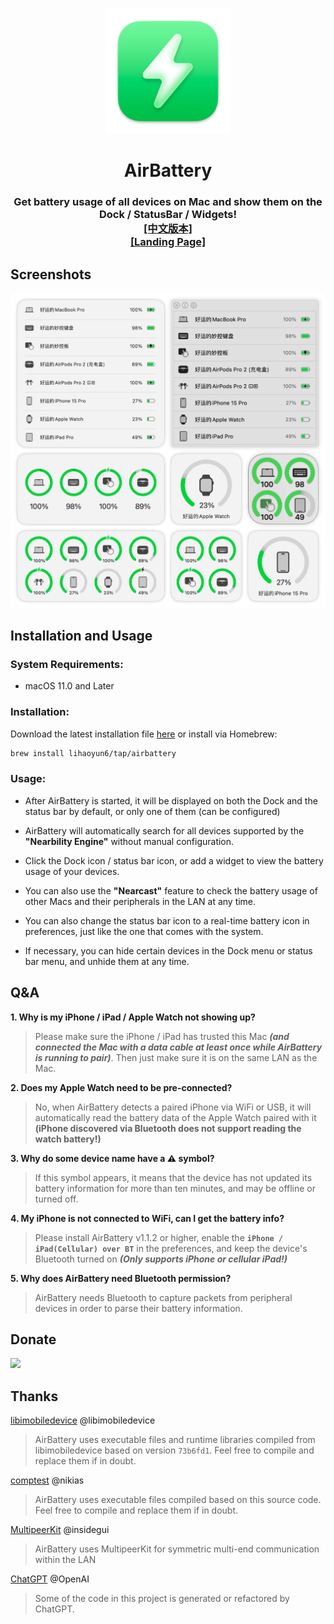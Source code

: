 # 
<p align="center">
<img src="./AirBattery/Assets.xcassets/AppIcon.appiconset/icon_128x128@2x.png" width="200" height="200" />
<h1 align="center">AirBattery</h1>
<h3 align="center">Get battery usage of all devices on Mac and show them on the Dock / StatusBar / Widgets!<br><a href="./README_zh.md">[中文版本]</a><br><a href="https://lihaoyun6.github.io/airbattery/">[Landing Page]</a></h3> 
</p>

## Screenshots
<p align="center">
<picture>
  <source media="(prefers-color-scheme: dark)" srcset="./img/preview_dark.png">
  <source media="(prefers-color-scheme: light)" srcset="./img/preview.png">
  <img alt="QuickRecorder Screenshots" src="./img/preview.png" width="840"/>
</picture>
</p>

## Installation and Usage
### System Requirements:
- macOS 11.0 and Later  

### Installation:
Download the latest installation file [here](../../releases/latest) or install via Homebrew:  

```bash
brew install lihaoyun6/tap/airbattery
```

### Usage: 
- After AirBattery is started, it will be displayed on both the Dock and the status bar by default, or only one of them (can be configured)  

- AirBattery will automatically search for all devices supported by the **"Nearbility Engine"** without manual configuration.  
- Click the Dock icon / status bar icon, or add a widget to view the battery usage of your devices.  
- You can also use the **"Nearcast"** feature to check the battery usage of other Macs and their peripherals in the LAN at any time.  
- You can also change the status bar icon to a real-time battery icon in preferences, just like the one that comes with the system.  
- If necessary, you can hide certain devices in the Dock menu or status bar menu, and unhide them at any time.  

## Q&A
**1. Why is my iPhone / iPad / Apple Watch not showing up?**
> Please make sure the iPhone / iPad has trusted this Mac ***(and connected the Mac with a data cable at least once while AirBattery is running to pair)***. Then just make sure it is on the same LAN as the Mac.  

**2. Does my Apple Watch need to be pre-connected?**
> No, when AirBattery detects a paired iPhone via WiFi or USB, it will automatically read the battery data of the Apple Watch paired with it **(iPhone discovered via Bluetooth does not support reading the watch battery!)** 

**3. Why do some device name have a ⚠️ symbol?**
> If this symbol appears, it means that the device has not updated its battery information for more than ten minutes, and may be offline or turned off.  

**4. My iPhone is not connected to WiFi, can I get the battery info?**
> Please install AirBattery v1.1.2 or higher, enable the **`iPhone / iPad(Cellular) over BT`** in the preferences, and keep the device's Bluetooth turned on ***(Only supports iPhone or cellular iPad!)***  

**5. Why does AirBattery need Bluetooth permission?**
> AirBattery needs Bluetooth to capture packets from peripheral devices in order to parse their battery information.  

## Donate
<img src="./img/donate.png" width="350"/>

## Thanks
[libimobiledevice](https://github.com/libimobiledevice/libimobiledevice) @libimobiledevice  
> AirBattery uses executable files and runtime libraries compiled from libimobiledevice based on version `73b6fd1`. Feel free to compile and replace them if in doubt.

[comptest](https://gist.github.com/nikias/ebc6e975dc908f3741af0f789c5b1088) @nikias  
> AirBattery uses executable files compiled based on this source code. Feel free to compile and replace them if in doubt.  

[MultipeerKit](https://github.com/insidegui/MultipeerKit) @insidegui  
> AirBattery uses MultipeerKit for symmetric multi-end communication within the LAN  

[ChatGPT](https://chat.openai.com) @OpenAI  
> Some of the code in this project is generated or refactored by ChatGPT.  
